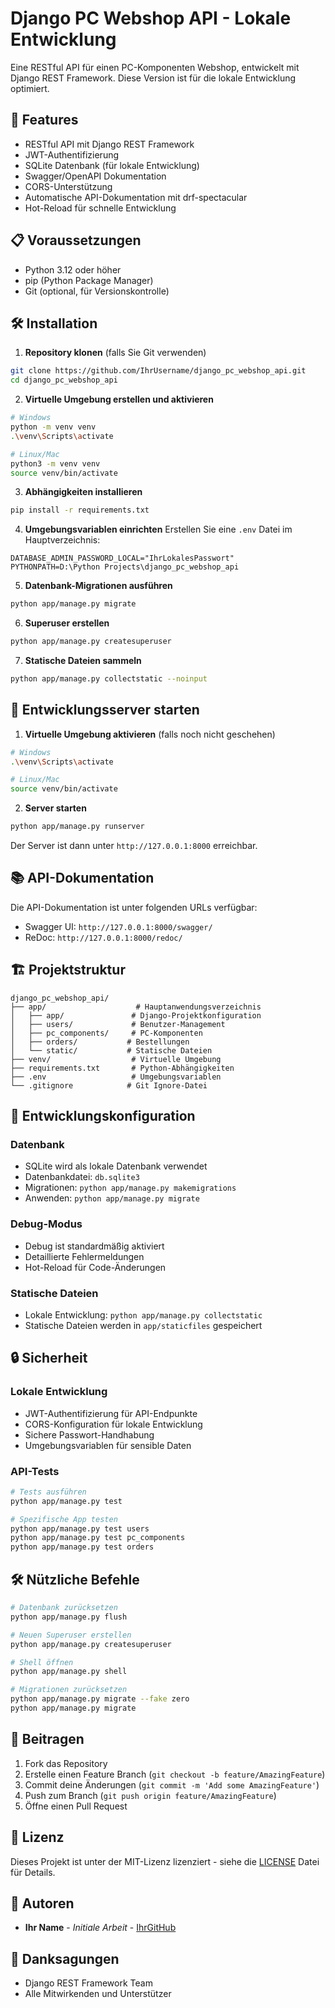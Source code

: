 # Django PC Webshop API - Lokale Entwicklung

Eine RESTful API für einen PC-Komponenten Webshop, entwickelt mit Django REST Framework. Diese Version ist für die lokale Entwicklung optimiert.

## 🚀 Features

- RESTful API mit Django REST Framework
- JWT-Authentifizierung
- SQLite Datenbank (für lokale Entwicklung)
- Swagger/OpenAPI Dokumentation
- CORS-Unterstützung
- Automatische API-Dokumentation mit drf-spectacular
- Hot-Reload für schnelle Entwicklung

## 📋 Voraussetzungen

- Python 3.12 oder höher
- pip (Python Package Manager)
- Git (optional, für Versionskontrolle)

## 🛠️ Installation

1. **Repository klonen** (falls Sie Git verwenden)
```bash
git clone https://github.com/IhrUsername/django_pc_webshop_api.git
cd django_pc_webshop_api
```

2. **Virtuelle Umgebung erstellen und aktivieren**
```bash
# Windows
python -m venv venv
.\venv\Scripts\activate

# Linux/Mac
python3 -m venv venv
source venv/bin/activate
```

3. **Abhängigkeiten installieren**
```bash
pip install -r requirements.txt
```

4. **Umgebungsvariablen einrichten**
Erstellen Sie eine `.env` Datei im Hauptverzeichnis:
```env
DATABASE_ADMIN_PASSWORD_LOCAL="IhrLokalesPasswort"
PYTHONPATH=D:\Python Projects\django_pc_webshop_api
```

5. **Datenbank-Migrationen ausführen**
```bash
python app/manage.py migrate
```

6. **Superuser erstellen**
```bash
python app/manage.py createsuperuser
```

7. **Statische Dateien sammeln**
```bash
python app/manage.py collectstatic --noinput
```

## 🚀 Entwicklungsserver starten

1. **Virtuelle Umgebung aktivieren** (falls noch nicht geschehen)
```bash
# Windows
.\venv\Scripts\activate

# Linux/Mac
source venv/bin/activate
```

2. **Server starten**
```bash
python app/manage.py runserver
```

Der Server ist dann unter `http://127.0.0.1:8000` erreichbar.

## 📚 API-Dokumentation

Die API-Dokumentation ist unter folgenden URLs verfügbar:
- Swagger UI: `http://127.0.0.1:8000/swagger/`
- ReDoc: `http://127.0.0.1:8000/redoc/`

## 🏗️ Projektstruktur

```
django_pc_webshop_api/
├── app/                    # Hauptanwendungsverzeichnis
│   ├── app/               # Django-Projektkonfiguration
│   ├── users/             # Benutzer-Management
│   ├── pc_components/     # PC-Komponenten
│   ├── orders/           # Bestellungen
│   └── static/           # Statische Dateien
├── venv/                  # Virtuelle Umgebung
├── requirements.txt       # Python-Abhängigkeiten
├── .env                   # Umgebungsvariablen
└── .gitignore            # Git Ignore-Datei
```

## 🔧 Entwicklungskonfiguration

### Datenbank
- SQLite wird als lokale Datenbank verwendet
- Datenbankdatei: `db.sqlite3`
- Migrationen: `python app/manage.py makemigrations`
- Anwenden: `python app/manage.py migrate`

### Debug-Modus
- Debug ist standardmäßig aktiviert
- Detaillierte Fehlermeldungen
- Hot-Reload für Code-Änderungen

### Statische Dateien
- Lokale Entwicklung: `python app/manage.py collectstatic`
- Statische Dateien werden in `app/staticfiles` gespeichert

## 🔒 Sicherheit

### Lokale Entwicklung
- JWT-Authentifizierung für API-Endpunkte
- CORS-Konfiguration für lokale Entwicklung
- Sichere Passwort-Handhabung
- Umgebungsvariablen für sensible Daten

### API-Tests
```bash
# Tests ausführen
python app/manage.py test

# Spezifische App testen
python app/manage.py test users
python app/manage.py test pc_components
python app/manage.py test orders
```

## 🛠️ Nützliche Befehle

```bash
# Datenbank zurücksetzen
python app/manage.py flush

# Neuen Superuser erstellen
python app/manage.py createsuperuser

# Shell öffnen
python app/manage.py shell

# Migrationen zurücksetzen
python app/manage.py migrate --fake zero
python app/manage.py migrate
```

## 🤝 Beitragen

1. Fork das Repository
2. Erstelle einen Feature Branch (`git checkout -b feature/AmazingFeature`)
3. Commit deine Änderungen (`git commit -m 'Add some AmazingFeature'`)
4. Push zum Branch (`git push origin feature/AmazingFeature`)
5. Öffne einen Pull Request

## 📝 Lizenz

Dieses Projekt ist unter der MIT-Lizenz lizenziert - siehe die [LICENSE](LICENSE) Datei für Details.

## 👥 Autoren

- **Ihr Name** - *Initiale Arbeit* - [IhrGitHub](https://github.com/IhrUsername)

## 🙏 Danksagungen

- Django REST Framework Team
- Alle Mitwirkenden und Unterstützer
